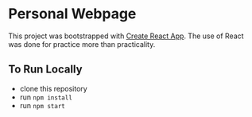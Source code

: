 # Personal Webpage

This project was bootstrapped with [Create React App](https://github.com/facebook/create-react-app).
The use of React was done for practice more than practicality. 

## To Run Locally

- clone this repository
- run `npm install`
- run `npm start`
